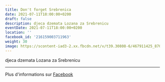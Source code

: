 ```yaml
---
title: Don't forget Srebrenica
date: 2021-07-11T18:00:00+0200
draft: false
description: djeca dzemata Lozana za Srebrenicu
eventDate: 2021-07-11T18:00:00+0200
location: ''
facebook_id: '216159003711963'
weight: 30
image: https://scontent-iad3-2.xx.fbcdn.net/v/t39.30808-6/467911425_8702124949883247_8451066247417132989_n.jpg?_nc_cat=103&ccb=1-7&_nc_sid=9e60e4&_nc_eui2=AeGxBM5gmFoBDnSrQC1cOb3STHlsLy7Cd4JMeWwvLsJ3ggEqyGsB_zl-XvvPGWy8f0UPzzWjAuO3Zv4k3PBjBnj3&_nc_ohc=7xwaBC2Rgn8Q7kNvwEwNmH-&_nc_oc=Adnw1264Y2vweAGj-EUbaH6ibA_EnRnYhNCUrQSDIG6hzcTbXBGsV0g69qZh9lQ3VXQ&_nc_zt=23&_nc_ht=scontent-iad3-2.xx&edm=ABTKTjYEAAAA&_nc_gid=nAbj-7EQqWE-H16EEIGcFg&oh=00_AfNMBVnX6MhuIUB4PGEEEKSq4gUxsN00Up52nXjRfu02jg&oe=68615459
---
```


djeca dzemata Lozana za Srebrenicu

---

Plus d'informations sur [Facebook](https://facebook.com/events/216159003711963)